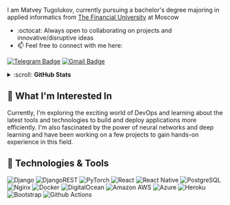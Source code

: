 I am Matvey Tugolukov, currently pursuing a bachelor's degree majoring in applied informatics from [The Financial University](http://www.fa.ru/) at Moscow  
+  :octocat: Always open to collaborating on projects and innovative/disruptive ideas
+ 📫 Feel free to connect with me here:<br>

[![Telegram Badge](https://img.shields.io/badge/-@axelenvy-0088CC?style=flat&logo=Telegram&logoColor=white)](https://t.me/axelenvy "Contact on Telegram")
[![Gmail Badge](https://img.shields.io/badge/-bitcoineazy@gmail.com-c14438?style=flat&logo=Gmail&logoColor=white)](mailto:bitcoineazy@gmail.com "Connect via Email")

<details>
  <summary>:scroll: <b>GitHub Stats</b></summary>
  <h2 align="center">
    <a href="https://git.io/typing-svg">
      <img src="https://github-readme-stats.vercel.app/api?username=bitcoineazy&show_icons=true&theme=algolia&hide_border=true">
      <img src="https://github-readme-streak-stats.herokuapp.com/?user=bitcoineazy&theme=algolia&hide_border=true">
      <img src=https://activity-graph.herokuapp.com/graph?username=bitcoineazy&bg_color=050F2C&color=00AEFF&line=2DDE98&point=#FFFFFF&hide_border=true/>
    </a>
  </h2>
</details>

## 🤔 What I'm Interested In
Currently, I'm exploring the exciting world of DevOps and learning about the latest tools and technologies to build and deploy applications more efficiently. I'm also fascinated by the power of neural networks and deep learning and have been working on a few projects to gain hands-on experience in this field.

## 🔧 Technologies & Tools

![Django](https://img.shields.io/badge/Django-092E20?style=flat&logo=django&logoColor=white)
![DjangoREST](https://img.shields.io/badge/Django-REST-ff1709?style=flat&logo=django&logoColor=white&color=ff1709&labelColor=gray)
![PyTorch](https://img.shields.io/badge/PyTorch-%23EE4C2C.svg?style=flat&logo=PyTorch&logoColor=white)
![React](https://img.shields.io/badge/React-20232A?style=flat&logo=react&logoColor=61DAFB)
![React Native](https://img.shields.io/badge/React_Native-20232A?style=flat&logo=react&logoColor=04343f&color=1797b3)
![PostgreSQL](https://img.shields.io/badge/-PostgreSQL-blue?style=flat&logo=postgresql&logoColor=black)
![Nginx](https://img.shields.io/badge/Nginx-%23009639.svg?style=flat&logo=nginx&logoColor=white)
![Docker](https://img.shields.io/badge/-Docker-336791?style=flat&logo=docker)
![DigitalOcean](https://img.shields.io/badge/DigitalOcean-%230167ff.svg?style=flat&logo=digitalOcean&logoColor=white)
![Amazon AWS](https://img.shields.io/badge/Amazon%20AWS-232F3E?style=flat&logo=amazon-aws)
![Azure](https://img.shields.io/badge/Azure-%230072C6.svg?style=flat&logo=microsoftazure&logoColor=white)
![Heroku](https://img.shields.io/badge/-Heroku-430098?style=flat&logo=heroku)
![Bootstrap](https://img.shields.io/badge/-Bootstrap-563D7C?style=flat&logo=bootstrap)
![Github Actions](https://img.shields.io/badge/-Github_Actions-2088FF?style=flat&logo=github-actions&logoColor=white)


